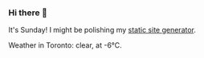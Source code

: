 ### Hi there :wave:

It's Sunday! I might be polishing my [static site generator](https://github.com/bewuethr/pandoc-bash-blog).

Weather in Toronto: clear, at -6°C.
